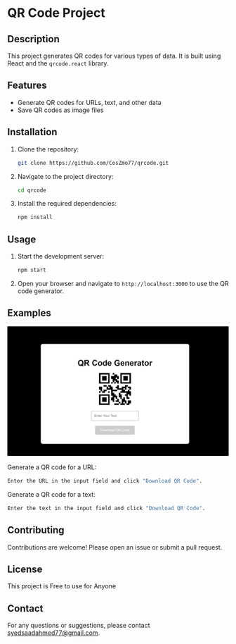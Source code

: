 # QR Code Project

## Description

This project generates QR codes for various types of data. It is built using React and the `qrcode.react` library.

## Features

- Generate QR codes for URLs, text, and other data
- Save QR codes as image files

## Installation

1. Clone the repository:
   ```sh
   git clone https://github.com/CosZmo77/qrcode.git
   ```
2. Navigate to the project directory:
   ```sh
   cd qrcode
   ```
3. Install the required dependencies:
   ```sh
   npm install
   ```

## Usage

1. Start the development server:
   ```sh
   npm start
   ```
2. Open your browser and navigate to `http://localhost:3000` to use the QR code generator.

## Examples

![Example QR Code](public/example.png)

Generate a QR code for a URL:

```sh
Enter the URL in the input field and click "Download QR Code".
```

Generate a QR code for a text:

```sh
Enter the text in the input field and click "Download QR Code".
```

## Contributing

Contributions are welcome! Please open an issue or submit a pull request.

## License

This project is Free to use for Anyone

## Contact

For any questions or suggestions, please contact [syedsaadahmed77@gmail.com](mailto:yourname@example.com).
